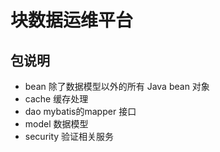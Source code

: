 # 块数据运维平台

## 包说明
* bean 除了数据模型以外的所有 Java bean 对象
* cache 缓存处理
* dao mybatis的mapper 接口
* model 数据模型
* security 验证相关服务